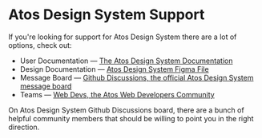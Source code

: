 # Atos Design System Support

If you're looking for support for Atos Design System there are a lot of options, check out:

- User Documentation &mdash; [The Atos Design System Documentation](https://atos-parallel.github.io/web/latest/)
- Design Documentation &mdash; [Atos Design System Figma File](https://www.figma.com/file/E91x6A8TrQ5vyB8yZmMprj/Non-Alcatraz-Design-Library)
- Message Board &mdash; [Github Discussions, the official Atos Design System message board](https://github.com/orgs/atos-parallel/discussions)
- Teams &mdash; [Web Devs, the Atos Web Developers Community](https://teams.microsoft.com/l/channel/19%3af47ac2452f7742d29591818455a5f323%40thread.tacv2/Help%2520needed?groupId=62fd08fa-5bf5-472d-a970-78cb9492ce24&tenantId=33440fc6-b7c7-412c-bb73-0e70b0198d5a)

On Atos Design System Github Discussions board, there are a bunch of helpful community members that should be willing to point you in the right direction.
